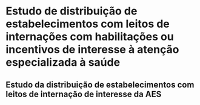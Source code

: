 # Estudo de distribuição de estabelecimentos com leitos de internações com habilitações ou incentivos de interesse à atenção especializada à saúde



## Estudo da distribuição de estabelecimentos com leitos de internação de interesse da AES 

